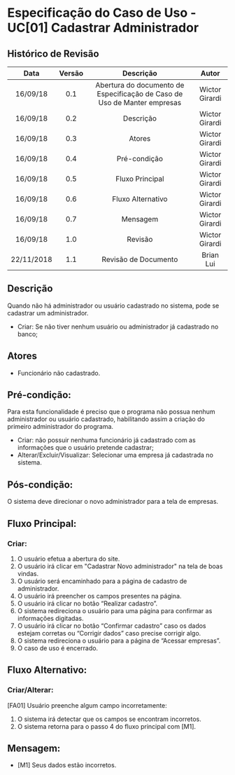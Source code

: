 # Especificação do Caso de Uso - UC[01] Cadastrar Administrador

## Histórico de Revisão
| Data | Versão | Descrição | Autor |
|:----:|:------:|:---------:|:-----:|
| 16/09/18 | 0.1 | Abertura do documento de Especificação de Caso de Uso de Manter empresas | Wictor Girardi |
| 16/09/18 | 0.2 | Descrição | Wictor Girardi |
| 16/09/18 | 0.3 | Atores | Wictor Girardi |
| 16/09/18 | 0.4 | Pré-condição | Wictor Girardi |
| 16/09/18 | 0.5 | Fluxo Principal | Wictor Girardi |
| 16/09/18 | 0.6 | Fluxo Alternativo | Wictor Girardi |
| 16/09/18 | 0.7 | Mensagem | Wictor Girardi |
| 16/09/18 | 1.0 | Revisão | Wictor Girardi |
| 22/11/2018 | 1.1 | Revisão de Documento | Brian Lui |

## Descrição
Quando não há administrador ou usuário cadastrado no sistema, pode se cadastrar um administrador.
  * Criar:  Se não tiver nenhum usuário ou administrador já cadastrado no banco;

## Atores
  * Funcionário não cadastrado.

## Pré-condição:
Para esta funcionalidade é preciso que o programa não possua nenhum administrador ou usuário cadastrado, habilitando assim a criação do primeiro administrador do programa.

  * Criar: não possuir nenhuma funcionário já cadastrado com as informações que o usuário pretende cadastrar;
  * Alterar/Excluir/Visualizar: Selecionar uma empresa já cadastrada no sistema.

## Pós-condição:
  O sistema deve direcionar o novo administrador para a tela de empresas.

## Fluxo Principal:
### Criar:
  1. O usuário efetua a abertura do site.
  2. O usuário irá clicar em "Cadastrar Novo administrador" na tela de boas vindas.
  3. O usuário será encaminhado para a página de cadastro de administrador.
  4. O usuário irá preencher os campos presentes na página.
  5. O usuário irá clicar no botão “Realizar cadastro”.
  6. O sistema redireciona o usuário para uma página para confirmar as informações digitadas.
  7. O usuário irá clicar no botão “Confirmar cadastro” caso os dados estejam corretas ou “Corrigir dados” caso precise corrigir algo.
  8. O sistema redireciona o usuário para a página de “Acessar empresas”.
  8. O caso de uso é encerrado.


## Fluxo Alternativo:
### Criar/Alterar:
[FA01] Usuário preenche algum campo incorretamente:
  1. O sistema irá detectar que os campos se encontram incorretos.
  2. O sistema retorna para o passo 4 do fluxo principal com [M1].

## Mensagem:
  * [M1] Seus dados estão incorretos.
